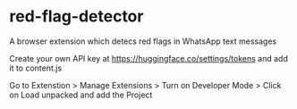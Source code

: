 # red-flag-detector
A browser extension which detecs red flags in WhatsApp text messages 

Create your own API key at https://huggingface.co/settings/tokens and add it to content.js

Go to Extenstion > Manage Extensions > Turn on Developer Mode > Click on Load unpacked and add the Project
